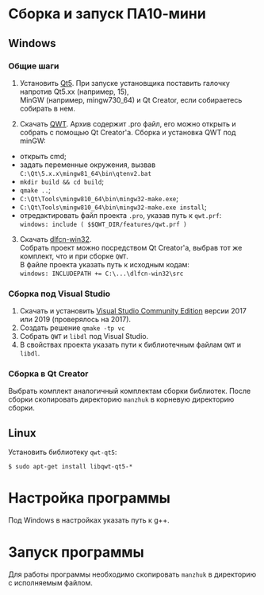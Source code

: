 # Сборка и запуск ПА10-мини

## Windows

### Общие шаги

1. Установить [Qt5](https://www.qt.io/download-open-source).
   При запуске установщика поставить галочку напротив Qt5.xx (например, 15),  
MinGW (например, mingw730_64) и Qt Creator, если собираетесь собирать в нем.

2. Скачать [QWT](https://qwt.sourceforge.io/). Архив содержит .pro файл, его можно открыть и собрать с помощью Qt Creator'а.
Сборка и установка QWT под minGW:  
- открыть cmd;  
- задать переменные окружения, вызвав `C:\Qt\5.x.x\mingw81_64\bin\qtenv2.bat`  
- `mkdir build && cd build`;  
- `qmake ..`;  
- `C:\Qt\Tools\mingw810_64\bin\mingw32-make.exe`;  
- `C:\Qt\Tools\mingw810_64\bin\mingw32-make.exe install`;  
- отредактировать файл проекта `.pro`, указав путь к `qwt.prf`:  
`windows: include ( $$QWT_DIR/features/qwt.prf )`  

3. Скачать [dlfcn-win32](git@github.com:dlfcn-win32/dlfcn-win32.git).  
Собрать проект можно посредством Qt Creator'a, выбрав тот же комплект, что и при сборке `QWT`.  
В файле проекта указать путь к исходным кодам:  
`windows: INCLUDEPATH += C:\...\dlfcn-win32\src`

### Сборка под Visual Studio

1. Скачать и установить [Visual Studio Community Edition](https://docs.microsoft.com/visualstudio/install/install-visual-studio) версии 2017 или 2019 (проверялось на 2017).
2. Создать решение
`qmake -tp vc`
3. Собрать `QWT` и `libdl` под Visual Studio.
4. В свойствах проекта указать пути к библиотечным файлам `QWT` и `libdl`.

### Сборка в Qt Creator
Выбрать комплект аналогичный комплектам сборки библиотек.
После сборки скопировать директорию `manzhuk` в корневую директорию сборки.

## Linux
Установить библиотеку `qwt-qt5`:
```
$ sudo apt-get install libqwt-qt5-*
```

# Настройка программы
Под Windows в настройках указать путь к g++.

# Запуск программы
Для работы программы необходимо скопировать `manzhuk` в директорию с исполняемым файлом.